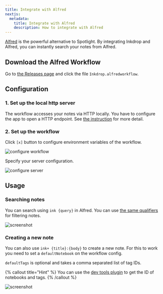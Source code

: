```yaml
---
title: Integrate with Alfred
nextjs:
  metadata:
    title: Integrate with Alfred
    description: How to integrate with Alfred
---
```


[Alfred](https://www.alfredapp.com/) is the powerful alternative to Spotlight.
By integrating Inkdrop and Alfred, you can instantly search your notes from Alfred.

## Download the Alfred Workflow

Go to [the Releases page](https://github.com/inkdropapp/inkdrop-alfred-workflow/releases) and click the file `Inkdrop.alfredworkflow`.

## Configuration

### 1. Set up the local http server

The workflow accesses your notes via HTTP locally.
You have to configure the app to open a HTTP endpoint.
See [the instruction](https://developers.inkdrop.app/guides/integrate-with-external-programs) for more detail.

### 2. Set up the workflow

Click `[x]` button to configure environment variables of the workflow.

![configure workflow][configure-1]

Specify your server configuration.

![configure server][configure-2]

## Usage

### Searching notes

You can search using `ink {query}` in Alfred. You can use [the same qualifiers](https://docs.inkdrop.app/manual/searching-notes/#filter-notes-with-special-qualifiers) for filtering notes.

![screenshot][workflow]

### Creating a new note

You can also use `ink+ {title}:{body}` to create a new note. For this to work you need to set a `defaultNotebook` on the workflow config.

`defaultTags` is optional and takes a comma separated list of tag IDs.

{% callout title="Hint" %}
You can use the [dev tools plugin](https://my.inkdrop.app/plugins/dev-tools) to get the ID of notebooks and tags.
{% /callout %}

![screenshot][workflow-ink+]

[workflow]: /images/integrating-with-alfred_screenshot.png 'Sample Inkdrop result'
[workflow-ink+]: /images/integrating-with-alfred_create-new-note.png 'Sample Inkdrop new note'
[configure-1]: /images/integrating-with-alfred_configure-workflow-1.png 'Configure workflow 01'
[configure-2]: /images/integrating-with-alfred_configure-workflow-2.png 'Configure workflow 02'
